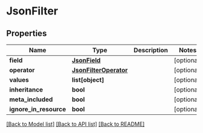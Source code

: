 # JsonFilter

## Properties
Name | Type | Description | Notes
------------ | ------------- | ------------- | -------------
**field** | [**JsonField**](JsonField.md) |  | [optional] 
**operator** | [**JsonFilterOperator**](JsonFilterOperator.md) |  | [optional] 
**values** | **list[object]** |  | [optional] 
**inheritance** | **bool** |  | [optional] 
**meta_included** | **bool** |  | [optional] 
**ignore_in_resource** | **bool** |  | [optional] 

[[Back to Model list]](../README.md#documentation-for-models) [[Back to API list]](../README.md#documentation-for-api-endpoints) [[Back to README]](../README.md)


